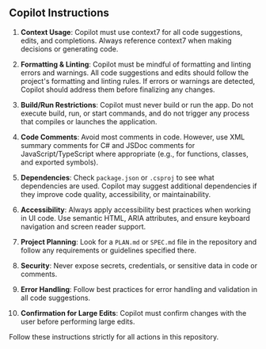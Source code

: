 ## Copilot Instructions

1. **Context Usage**: Copilot must use context7 for all code suggestions, edits, and completions. Always reference context7 when making decisions or generating code.

2. **Formatting & Linting**: Copilot must be mindful of formatting and linting errors and warnings. All code suggestions and edits should follow the project's formatting and linting rules. If errors or warnings are detected, Copilot should address them before finalizing any changes.

3. **Build/Run Restrictions**: Copilot must never build or run the app. Do not execute build, run, or start commands, and do not trigger any process that compiles or launches the application.

4. **Code Comments**: Avoid most comments in code. However, use XML summary comments for C# and JSDoc comments for JavaScript/TypeScript where appropriate (e.g., for functions, classes, and exported symbols).

5. **Dependencies**: Check `package.json` or `.csproj` to see what dependencies are used. Copilot may suggest additional dependencies if they improve code quality, accessibility, or maintainability.

6. **Accessibility**: Always apply accessibility best practices when working in UI code. Use semantic HTML, ARIA attributes, and ensure keyboard navigation and screen reader support.

7. **Project Planning**: Look for a `PLAN.md` or `SPEC.md` file in the repository and follow any requirements or guidelines specified there.

8. **Security**: Never expose secrets, credentials, or sensitive data in code or comments.

9. **Error Handling**: Follow best practices for error handling and validation in all code suggestions.

10. **Confirmation for Large Edits**: Copilot must confirm changes with the user before performing large edits.

Follow these instructions strictly for all actions in this repository.
